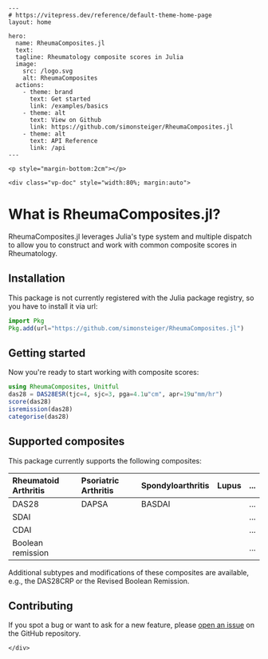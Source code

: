 ````@raw html
---
# https://vitepress.dev/reference/default-theme-home-page
layout: home

hero:
  name: RheumaComposites.jl
  text: 
  tagline: Rheumatology composite scores in Julia
  image:
    src: /logo.svg
    alt: RheumaComposites
  actions:
    - theme: brand
      text: Get started
      link: /examples/basics
    - theme: alt
      text: View on Github
      link: https://github.com/simonsteiger/RheumaComposites.jl
    - theme: alt
      text: API Reference
      link: /api
---

<p style="margin-bottom:2cm"></p>

<div class="vp-doc" style="width:80%; margin:auto">
````

# What is RheumaComposites.jl?

RheumaComposites.jl leverages Julia's type system and multiple dispatch to allow you to construct and work with common composite scores in Rheumatology.

## Installation

This package is not currently registered with the Julia package registry, so you have to install it via url:

```julia
import Pkg
Pkg.add(url="https://github.com/simonsteiger/RheumaComposites.jl")
```

## Getting started

Now you're ready to start working with composite scores:

```julia
using RheumaComposites, Unitful
das28 = DAS28ESR(tjc=4, sjc=3, pga=4.1u"cm", apr=19u"mm/hr")
score(das28)
isremission(das28)
categorise(das28)
```

## Supported composites

This package currently supports the following composites:

| Rheumatoid Arthritis | Psoriatric Arthritis | Spondyloarthritis | Lupus | ... |
|:---------------------|:---------------------|:------------------|:------|:----|
| DAS28                | DAPSA                | BASDAI            |       | ... |
| SDAI                 |                      |                   |       | ... |
| CDAI                 |                      |                   |       | ... |
| Boolean remission    |                      |                   |       | ... |

Additional subtypes and modifications of these composites are available, e.g., the DAS28CRP or the Revised Boolean Remission.

## Contributing

If you spot a bug or want to ask for a new feature, please [open an issue](https://github.com/simonsteiger/RheumaComposites.jl/issues) on the GitHub repository.

````@raw html
</div>
````
